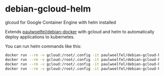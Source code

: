 # debian-gcloud-helm

glcoud for Google Container Engine with helm installed

Extends [paulwoelfel/debian-docker](https://hub.docker.com/r/paulwoelfel/debian-docker/) with gcloud and helm to automatically deploy applications to kubernetes.

You can run helm commands like this:

```bash
docker run --rm -v gcloud:/root/.config -it paulwoelfel/debian-gcloud-helm gcloud auth login
docker run --rm -v gcloud:/root/.config -it paulwoelfel/debian-gcloud-helm gcloud auth list
docker run --rm -v gcloud:/root/.config -it paulwoelfel/debian-gcloud-helm gcloud container clusters get-credentials --project $PROJECT_ID $CLUSTER_NAME
docker run --rm -v gcloud:/root/.config -it paulwoelfel/debian-gcloud-helm helm init
```

